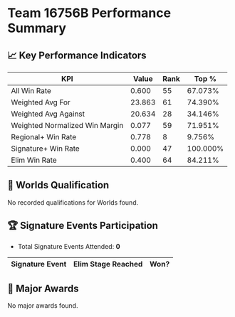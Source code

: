 # Team 16756B Performance Summary

## 📈 Key Performance Indicators
| KPI | Value | Rank | Top % |
| --- | ----- | ---- | ----- |
| All Win Rate | 0.600 | 55 | 67.073% |
| Weighted Avg For | 23.863 | 61 | 74.390% |
| Weighted Avg Against | 20.634 | 28 | 34.146% |
| Weighted Normalized Win Margin | 0.077 | 59 | 71.951% |
| Regional+ Win Rate | 0.778 | 8 | 9.756% |
| Signature+ Win Rate | 0.000 | 47 | 100.000% |
| Elim Win Rate | 0.400 | 64 | 84.211% |


## 🎯 Worlds Qualification
No recorded qualifications for Worlds found.

## 🏆 Signature Events Participation
- Total Signature Events Attended: **0**

| Signature Event | Elim Stage Reached | Won? |
|:----------------|:-------------------|:----|


## 🥇 Major Awards
No major awards found.
